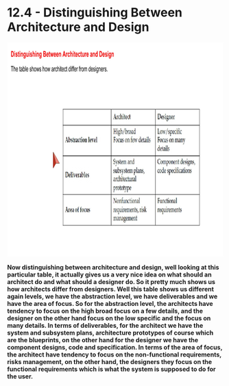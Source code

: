 # 12.4 - Distinguishing Between Architecture and Design

<img src="/images/12_04_01.jpg" width="800" height="500">

**Now distinguishing between architecture and design, well looking at this particular table, it actually gives us a very nice idea on what should an architect do and what should a designer do. So it pretty much shows us how architects differ from designers. Well this table shows us different again levels, we have the abstraction level, we have deliverables and we have the area of focus. So for the abstraction level, the architects have tendency to focus on the high broad focus on a few details, and the designer on the other hand focus on the low specific and the focus on many details. In terms of deliverables, for the architect we have the system and subsystem plans, architecture prototypes of course which are the blueprints, on the other hand for the designer we have the component designs, code and specification. In terms of the area of focus, the architect have tendency to focus on the non-functional requirements, risks management, on the other hand, the designers they focus on the functional requirements which is what the system is supposed to do for the user.**


